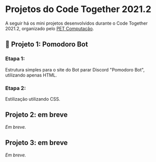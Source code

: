 # Projetos do Code Together 2021.2
A seguir há os mini projetos desenvolvidos durante o Code Together 2021.2, organizado pelo [PET Computação](https://github.com/petccufpb/Code_Together_Projeto01).

## 🍅 Projeto 1: Pomodoro Bot
### Etapa 1: 
Estrutura simples para o site do Bot parar Discord "Pomodoro Bot", utilizando apenas HTML.

### Etapa 2: 
Estilização utilizando CSS.

## Projeto 2: em breve
_Em breve._

## Projeto 3: em breve
_Em breve._